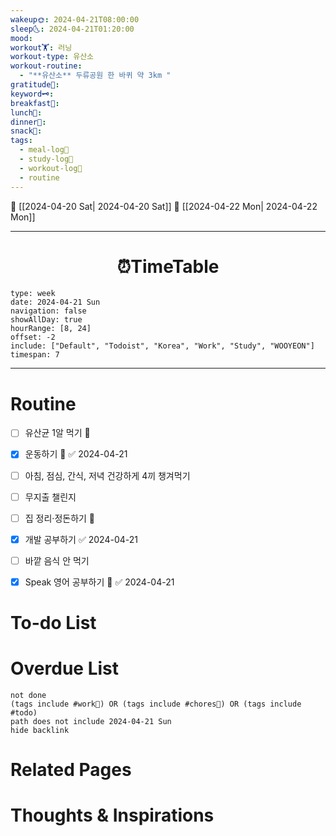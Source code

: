 ```yaml
---
wakeup🌞: 2024-04-21T08:00:00
sleep🌜: 2024-04-21T01:20:00
mood: 
workout🏋️: 러닝
workout-type: 유산소
workout-routine:
  - "**유산소** 두류공원 한 바퀴 약 3km "
gratitude🙏: 
keyword🗝️: 
breakfast🍳: 
lunch🍚: 
dinner🥗: 
snack🍬: 
tags:
  - meal-log📝
  - study-log📓
  - workout-log💪
  - routine
---
```


🔺 [[2024-04-20 Sat| 2024-04-20 Sat]]
🔻 [[2024-04-22 Mon| 2024-04-22 Mon]]
___
<h1> <center>⏰TimeTable </center> </h1>

```gEvent
type: week
date: 2024-04-21 Sun
navigation: false
showAllDay: true
hourRange: [8, 24]
offset: -2
include: ["Default", "Todoist", "Korea", "Work", "Study", "WOOYEON"]
timespan: 7
```

--- 


# Routine 

- [ ] 유산균 1알 먹기 🔼 
- [x] 운동하기 🔼 ✅ 2024-04-21
- [ ] 아침, 점심, 간식, 저녁 건강하게 4끼 챙겨먹기
- [ ] 무지출 챌린지 
- [ ] 집 정리·정돈하기 🔼
- [x] 개발 공부하기 ✅ 2024-04-21
- [ ] 바깥 음식 안 먹기 
- [x] Speak 영어 공부하기 🔼 ✅ 2024-04-21


# To-do List


# Overdue List
```tasks
not done
(tags include #work💼) OR (tags include #chores🧺) OR (tags include #todo)
path does not include 2024-04-21 Sun
hide backlink
```

# Related Pages



# Thoughts & Inspirations

